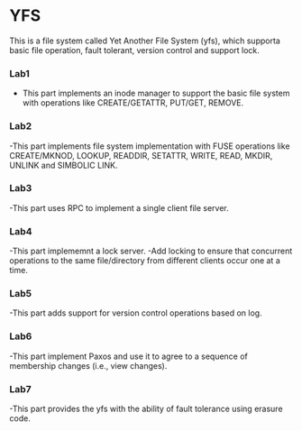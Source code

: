 # YFS

This is a file system called Yet Another File System (yfs), which supporta basic file operation, fault tolerant, version control and support lock.

### Lab1
- This part implements an inode manager to support the basic file system with operations like CREATE/GETATTR, PUT/GET, REMOVE.

### Lab2
-This part implements file system implementation with FUSE operations like CREATE/MKNOD, LOOKUP, READDIR, SETATTR, WRITE, READ, MKDIR, UNLINK and SIMBOLIC LINK.

### Lab3
-This part uses RPC to implement a single client file server.

### Lab4
-This part implememnt a lock server.
-Add locking to ensure that concurrent operations to the same file/directory from different clients occur one at a time.

### Lab5
-This part adds support for version control operations based on log.

### Lab6
-This part implement Paxos and use it to agree to a sequence of membership changes (i.e., view changes).

### Lab7
-This part provides the yfs with the ability of fault tolerance using erasure code.
